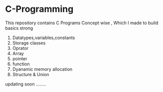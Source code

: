 # C-Programming

This repository contains C Programs Concept wise , Which I made to build basics strong

1) Datatypes,variables,constants
2) Storage classes
3) Oprator
4) Array
5) pointer
6) function
7) Dyanamic memory allocation
8) Structure & Union

updating soon ........
